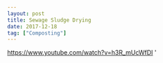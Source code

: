 ```yaml
---
layout: post
title: Sewage Sludge Drying
date: 2017-12-18
tag: ["Composting"]
---
```


https://www.youtube.com/watch?v=h3R_mUcWfDI
'